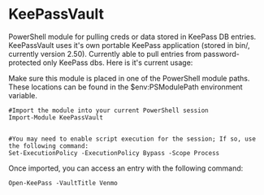 # KeePassVault
PowerShell module for pulling creds or data stored in KeePass DB entries. KeePassVault uses it's own portable KeePass application (stored in bin/, currently version 2.50). Currently able to pull entries from password-protected only KeePass dbs. Here is it's current usage: 

Make sure this module is placed in one of the PowerShell module paths. These locations can be found in the $env:PSModulePath environment variable.

```
#Import the module into your current PowerShell session
Import-Module KeePassVault


#You may need to enable script execution for the session; If so, use the following command:
Set-ExecutionPolicy -ExecutionPolicy Bypass -Scope Process

```

Once imported, you can access an entry with the following command:

```
Open-KeePass -VaultTitle Venmo

```
